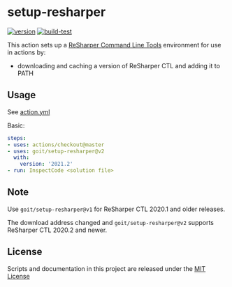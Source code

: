 # setup-resharper

[![version](https://img.shields.io/github/v/release/goit/setup-resharper?style=flat-square)](https://github.com/marketplace/actions/setup-resharper-command-line-tools)
[![build-test](https://github.com/goit/setup-resharper/workflows/build-test/badge.svg)](https://github.com/goit/setup-resharper/actions?query=workflow%3Abuild-test)

This action sets up a [ReSharper Command Line Tools](https://www.jetbrains.com/help/resharper/ReSharper_Command_Line_Tools.html) environment for use in actions by:

- downloading and caching a version of ReSharper CTL and adding it to PATH

## Usage

See [action.yml](action.yml)

Basic:

```yaml
steps:
- uses: actions/checkout@master
- uses: goit/setup-resharper@v2
  with:
    version: '2021.2'
- run: InspectCode <solution file>
```

## Note

Use `goit/setup-resharper@v1` for ReSharper CTL 2020.1 and older releases.

The download address changed and `goit/setup-resharper@v2` supports ReSharper CTL 2020.2 and newer.

## License

Scripts and documentation in this project are released under the [MIT License](LICENSE)
